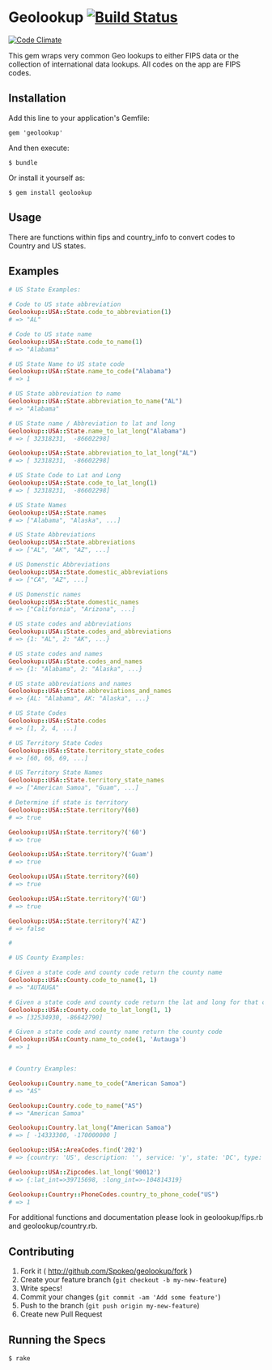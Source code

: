 # Geolookup [![Build Status](https://travis-ci.org/Spokeo/geolookup.png?branch=master)](https://travis-ci.org/Spokeo/geolookup)
[![Code Climate](https://codeclimate.com/github/Spokeo/geolookup.png)](https://codeclimate.com/github/Spokeo/geolookup)

This gem wraps very common Geo lookups to either FIPS data or the collection of international data lookups.  All codes on the app are FIPS codes.

## Installation

Add this line to your application's Gemfile:

    gem 'geolookup'

And then execute:

    $ bundle

Or install it yourself as:

    $ gem install geolookup

## Usage

There are functions within fips and country_info to convert codes to Country and US states.

## Examples

```ruby
# US State Examples:

# Code to US state abbreviation
Geolookup::USA::State.code_to_abbreviation(1)
# => "AL"

# Code to US state name
Geolookup::USA::State.code_to_name(1)
# => "Alabama"

# US State Name to US state code
Geolookup::USA::State.name_to_code("Alabama")
# => 1

# US State abbreviation to name
Geolookup::USA::State.abbreviation_to_name("AL")
# => "Alabama"

# US State name / Abbreviation to lat and long
Geolookup::USA::State.name_to_lat_long("Alabama")
# => [ 32318231,  -86602298]

Geolookup::USA::State.abbreviation_to_lat_long("AL")
# => [ 32318231,  -86602298]

# US State Code to Lat and Long
Geolookup::USA::State.code_to_lat_long(1)
# => [ 32318231,  -86602298]

# US State Names
Geolookup::USA::State.names
# => ["Alabama", "Alaska", ...]

# US State Abbreviations
Geolookup::USA::State.abbreviations
# => ["AL", "AK", "AZ", ...]

# US Domenstic Abbreviations
Geolookup::USA::State.domestic_abbreviations
# => ["CA", "AZ", ...]

# US Domenstic names
Geolookup::USA::State.domestic_names
# => ["California", "Arizona", ...]

# US state codes and abbreviations
Geolookup::USA::State.codes_and_abbreviations
# => {1: "AL", 2: "AK", ...}

# US state codes and names
Geolookup::USA::State.codes_and_names
# => {1: "Alabama", 2: "Alaska", ...}

# US state abbreviations and names
Geolookup::USA::State.abbreviations_and_names
# => {AL: "Alabama", AK: "Alaska", ...}

# US State Codes
Geolookup::USA::State.codes
# => [1, 2, 4, ...]

# US Territory State Codes
Geolookup::USA::State.territory_state_codes
# => [60, 66, 69, ...]

# US Territory State Names
Geolookup::USA::State.territory_state_names
# => ["American Samoa", "Guam", ...]

# Determine if state is territory
Geolookup::USA::State.territory?(60)
# => true

Geolookup::USA::State.territory?('60')
# => true

Geolookup::USA::State.territory?('Guam')
# => true

Geolookup::USA::State.territory?(60)
# => true

Geolookup::USA::State.territory?('GU')
# => true

Geolookup::USA::State.territory?('AZ')
# => false

# 

# US County Examples:

# Given a state code and county code return the county name
Geolookup::USA::County.code_to_name(1, 1)
# => "AUTAUGA"

# Given a state code and county code return the lat and long for that county
Geolookup::USA::County.code_to_lat_long(1, 1)
# => [32534930, -86642790]

# Given a state code and county name return the county code
Geolookup::USA::County.name_to_code(1, 'Autauga')
# => 1


# Country Examples:

Geolookup::Country.name_to_code("American Samoa")
# => "AS"

Geolookup::Country.code_to_name("AS")
# => "American Samoa"

Geolookup::Country.lat_long("American Samoa")
# => [ -14333300, -170000000 ]

Geolookup::USA::AreaCodes.find('202')
# => {country: 'US', description: '', service: 'y', state: 'DC', type: 'general purpose code'}

Geolookup::USA::Zipcodes.lat_long('90012')
# => {:lat_int=>39715698, :long_int=>-104814319}

Geolookup::Country::PhoneCodes.country_to_phone_code("US")
# => 1
```


For additional functions and documentation please look in geolookup/fips.rb and geolookup/country.rb.

## Contributing

1. Fork it ( http://github.com/Spokeo/geolookup/fork )
2. Create your feature branch (`git checkout -b my-new-feature`)
3. Write specs!
4. Commit your changes (`git commit -am 'Add some feature'`)
5. Push to the branch (`git push origin my-new-feature`)
6. Create new Pull Request

## Running the Specs
    $ rake
